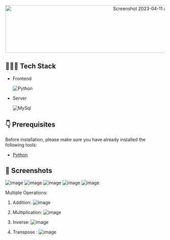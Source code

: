 <center><img height="150" width="916" alt="Screenshot 2023-04-11 at 4 15 38 PM" src="https://user-images.githubusercontent.com/71089075/231164541-f0f7d7ac-8447-477f-a315-2baa6249b008.png"></center>

## 👨🏻‍💻 Tech Stack

- Frontend

  <img alt="Python" src="https://img.shields.io/badge/Python-14354C?style=for-the-badge&logo=python&logoColor=white"/>

- Server

  <img alt="MySql" src="https://img.shields.io/badge/MySQL-005C84?style=for-the-badge&logo=mysql&logoColor=white"/>

  

## 👇 Prerequisites

Before installation, please make sure you have already installed the following tools:

- [Python](https://www.python.org/downloads/release/python-3916/)

## 📸 Screenshots

 ![image](https://github.com/RishabhSinha02/MatrixManupulation/assets/71089075/74bf489d-9f16-42c9-9bae-ebdb0dbc6f09)
 ![image](https://github.com/RishabhSinha02/MatrixManupulation/assets/71089075/e09d081b-659b-469a-a591-eb11b187009a)
 ![image](https://github.com/RishabhSinha02/MatrixManupulation/assets/71089075/b168cf83-f657-48b3-81af-f153814057e5)
 ![image](https://github.com/RishabhSinha02/MatrixManupulation/assets/71089075/fd76ff6a-137a-4c54-9429-7b146a9dfc6f)
 ![image](https://github.com/RishabhSinha02/MatrixManupulation/assets/71089075/97481ea7-602b-42eb-ae77-5dc810383498)

         
Multiple Operations: 
1. Addition: 
 ![image](https://github.com/RishabhSinha02/MatrixManupulation/assets/71089075/931e53bc-f7f1-4024-8bfa-9e57de79e870)
    
2. Multiplication: 
 ![image](https://github.com/RishabhSinha02/MatrixManupulation/assets/71089075/5f00e539-8e89-49f0-b468-7b6cc012a9ab)

    
3. Inverse: 
     ![image](https://github.com/RishabhSinha02/MatrixManupulation/assets/71089075/0e2745e3-a0c6-438a-a7fd-51b91e0f8a90)

4. Transpose : 
     ![image](https://github.com/RishabhSinha02/MatrixManupulation/assets/71089075/35887563-9e8b-4f07-9c4d-7e4f9f6961f4)




